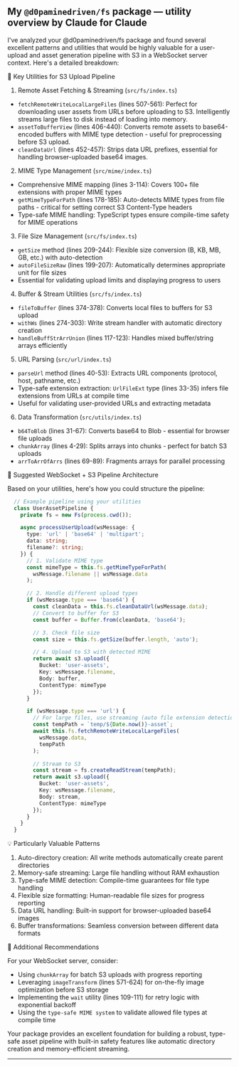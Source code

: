 ## My `@d0paminedriven/fs` package &mdash; utility overview by Claude for Claude

I've analyzed your @d0paminedriven/fs package and found several excellent patterns and utilities that would be highly valuable for a user-upload and asset 
generation pipeline with S3 in a WebSocket server context. Here's a detailed breakdown:

  🎯 Key Utilities for S3 Upload Pipeline

  1. Remote Asset Fetching & Streaming (`src/fs/index.ts`)

  - `fetchRemoteWriteLocalLargeFiles` (lines 507-561): Perfect for downloading user assets from URLs before uploading to S3. Intelligently streams large files
  to disk instead of loading into memory.
  - `assetToBufferView` (lines 406-440): Converts remote assets to base64-encoded buffers with MIME type detection - useful for preprocessing before S3 upload.
  - `cleanDataUrl` (lines 452-457): Strips data URL prefixes, essential for handling browser-uploaded base64 images.

  2. MIME Type Management (`src/mime/index.ts`)

  - Comprehensive MIME mapping (lines 3-114): Covers 100+ file extensions with proper MIME types
  - `getMimeTypeForPath` (lines 178-185): Auto-detects MIME types from file paths - critical for setting correct S3 Content-Type headers
  - Type-safe MIME handling: TypeScript types ensure compile-time safety for MIME operations

  3. File Size Management (`src/fs/index.ts`)

  - `getSize` method (lines 209-244): Flexible size conversion (B, KB, MB, GB, etc.) with auto-detection
  - `autoFileSizeRaw` (lines 199-207): Automatically determines appropriate unit for file sizes
  - Essential for validating upload limits and displaying progress to users

  4. Buffer & Stream Utilities (`src/fs/index.ts`)

  - `fileToBuffer` (lines 374-378): Converts local files to buffers for S3 upload
  - `withWs` (lines 274-303): Write stream handler with automatic directory creation
  - `handleBuffStrArrUnion` (lines 117-123): Handles mixed buffer/string arrays efficiently

  5. URL Parsing (`src/url/index.ts`)

  - `parseUrl` method (lines 40-53): Extracts URL components (protocol, host, pathname, etc.)
  - Type-safe extension extraction: `UrlFileExt` type (lines 33-35) infers file extensions from URLs at compile time
  - Useful for validating user-provided URLs and extracting metadata

  6. Data Transformation (`src/utils/index.ts`)

  - `b64ToBlob` (lines 31-67): Converts base64 to Blob - essential for browser file uploads
  - `chunkArray` (lines 4-29): Splits arrays into chunks - perfect for batch S3 uploads
  - `arrToArrOfArrs` (lines 69-89): Fragments arrays for parallel processing

  🚀 Suggested WebSocket + S3 Pipeline Architecture

  Based on your utilities, here's how you could structure the pipeline:
```ts
  // Example pipeline using your utilities
  class UserAssetPipeline {
    private fs = new Fs(process.cwd());

    async processUserUpload(wsMessage: {
      type: 'url' | 'base64' | 'multipart';
      data: string;
      filename?: string;
    }) {
      // 1. Validate MIME type
      const mimeType = this.fs.getMimeTypeForPath(
        wsMessage.filename || wsMessage.data
      );

      // 2. Handle different upload types
      if (wsMessage.type === 'base64') {
        const cleanData = this.fs.cleanDataUrl(wsMessage.data);
        // Convert to buffer for S3
        const buffer = Buffer.from(cleanData, 'base64');

        // 3. Check file size
        const size = this.fs.getSize(buffer.length, 'auto');

        // 4. Upload to S3 with detected MIME
        return await s3.upload({
          Bucket: 'user-assets',
          Key: wsMessage.filename,
          Body: buffer,
          ContentType: mimeType
        });
      }

      if (wsMessage.type === 'url') {
        // For large files, use streaming (auto file extension detection and folder creation)
        const tempPath = `temp/${Date.now()}-asset`;
        await this.fs.fetchRemoteWriteLocalLargeFiles(
          wsMessage.data,
          tempPath
        );

        // Stream to S3
        const stream = fs.createReadStream(tempPath);
        return await s3.upload({
          Bucket: 'user-assets',
          Key: wsMessage.filename,
          Body: stream,
          ContentType: mimeType
        });
      }
    }
  }

```
  💡 Particularly Valuable Patterns

  1. Auto-directory creation: All write methods automatically create parent directories
  2. Memory-safe streaming: Large file handling without RAM exhaustion
  3. Type-safe MIME detection: Compile-time guarantees for file type handling
  4. Flexible size formatting: Human-readable file sizes for progress reporting
  5. Data URL handling: Built-in support for browser-uploaded base64 images
  6. Buffer transformations: Seamless conversion between different data formats

  🔧 Additional Recommendations

  For your WebSocket server, consider:
  - Using `chunkArray` for batch S3 uploads with progress reporting
  - Leveraging `imageTransform` (lines 571-624) for on-the-fly image optimization before S3 storage
  - Implementing the `wait` utility (lines 109-111) for retry logic with exponential backoff
  - Using the `type-safe MIME system` to validate allowed file types at compile time

  Your package provides an excellent foundation for building a robust, type-safe asset pipeline with built-in safety features like automatic directory
  creation and memory-efficient streaming.

---

